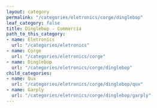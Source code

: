 ```yaml
---
layout: category
permalink: "/categories/eletronics/corge/dinglebop"
leaf_category: false
title: Dinglebop - Commercia
path_to_this_category:
- name: Eletronics
  url: "/categories/eletronics"
- name: Corge
  url: "/categories/eletronics/corge"
- name: Dinglebop
  url: "/categories/eletronics/corge/dinglebop"
child_categories:
- name: Qux
  url: "/categories/eletronics/corge/dinglebop/qux"
- name: Garply
  url: "/categories/eletronics/corge/dinglebop/garply"
---
```


